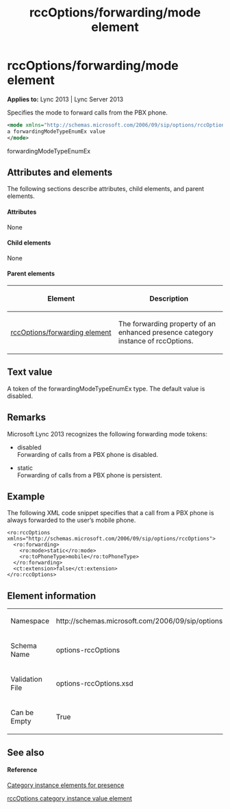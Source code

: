 ﻿---
title: rccOptions/forwarding/mode element
TOCTitle: rccOptions/forwarding/mode element
ms:assetid: 248f56f9-4681-4e22-9752-317ebeb2d6ea
ms:mtpsurl: https://msdn.microsoft.com/en-us/library/Dn454789(v=office.15)
ms:contentKeyID: 57093698
ms.date: 07/24/2014
mtps_version: v=office.15
dev_langs:
- xml
---

# rccOptions/forwarding/mode element


**Applies to:** Lync 2013 | Lync Server 2013

Specifies the mode to forward calls from the PBX phone.

```xml
<mode xmlns="http://schemas.microsoft.com/2006/09/sip/options/rccOptions">
a forwardingModeTypeEnumEx value
</mode>
```

forwardingModeTypeEnumEx

## Attributes and elements

The following sections describe attributes, child elements, and parent elements.

#### Attributes

None

#### Child elements

None

#### Parent elements

<table>
<colgroup>
<col style="width: 50%" />
<col style="width: 50%" />
</colgroup>
<thead>
<tr class="header">
<th><p>Element</p></th>
<th><p>Description</p></th>
</tr>
</thead>
<tbody>
<tr class="odd">
<td><p><a href="rccoptions-forwarding-element.md">rccOptions/forwarding element</a></p></td>
<td><p>The forwarding property of an enhanced presence category instance of rccOptions.</p></td>
</tr>
</tbody>
</table>


## Text value

A token of the forwardingModeTypeEnumEx type. The default value is disabled.

## Remarks

Microsoft Lync 2013 recognizes the following forwarding mode tokens:

  - disabled  
    Forwarding of calls from a PBX phone is disabled.

  - static  
    Forwarding of calls from a PBX phone is persistent.

## Example

The following XML code snippet specifies that a call from a PBX phone is always forwarded to the user’s mobile phone.

    <ro:rccOptions xmlns="http://schemas.microsoft.com/2006/09/sip/options/rccOptions">
      <ro:forwarding>
        <ro:mode>static</ro:mode>
        <ro:toPhoneType>mobile</ro:toPhoneType>
      </ro:forwarding>
      <ct:extension>false</ct:extension>
    </ro:rccOptions>

## Element information

<table>
<colgroup>
<col style="width: 50%" />
<col style="width: 50%" />
</colgroup>
<tbody>
<tr class="odd">
<td><p>Namespace</p></td>
<td><p>http://schemas.microsoft.com/2006/09/sip/options/rccOptions</p></td>
</tr>
<tr class="even">
<td><p>Schema Name</p></td>
<td><p>options-rccOptions</p></td>
</tr>
<tr class="odd">
<td><p>Validation File</p></td>
<td><p>options-rccOptions.xsd</p></td>
</tr>
<tr class="even">
<td><p>Can be Empty</p></td>
<td><p>True</p></td>
</tr>
</tbody>
</table>


## See also

#### Reference

[Category instance elements for presence](category-instance-elements-for-presence.md)

[rccOptions category instance value element](rccoptions-category-instance-value-element.md)

